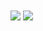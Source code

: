 <img align="center" src="https://github-readme-stats.vercel.app/api?username=X-Zero-L&show_icons=true&count_private=true" />
<img align="center" src="https://github-readme-stats.vercel.app/api/top-langs?username=X-Zero-L&layout=compact&langs_count=8&hide=html,javascript,css,hlsl,batchfile" />
